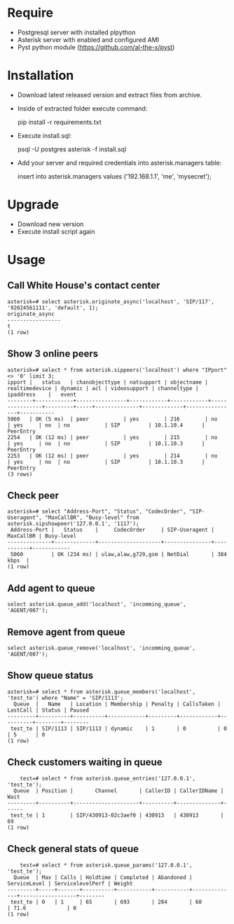 # Require

- Postgresql server with installed plpython
- Asterisk server with enabled and configured AMI
- Pyst python module (https://github.com/al-the-x/pyst)

# Installation

- Download latest released version and extract files from archive.
- Inside of extracted folder execute command:

     pip install -r requirements.txt

- Execute install.sql: 

     psql -U postgres asterisk -f install.sql

- Add your server and required credentials into asterisk.managers table:

     insert into asterisk.managers values ('192.168.1.1', 'me', 'mysecret');

# Upgrade

- Download new version
- Execute install script again

# Usage

## Call White House's contact center
    asterisk=# select asterisk.originate_async('localhost', 'SIP/117', '92024561111', 'default', 1);
    originate_async 
    -----------------
    t
    (1 row)

## Show 3 online peers
    asterisk=# select * from asterisk.sippeers('localhost') where "IPport" <> '0' limit 3;
    ipport |   status   | chanobjecttype | natsupport | objectname | realtimedevice | dynamic | acl | videosupport | channeltype |   ipaddress    |   event   
    --------+------------+----------------+------------+------------+----------------+---------+-----+--------------+-------------+----------------+-----------
    5060   | OK (5 ms)  | peer           | yes        | 216        | no             | yes     | no  | no           | SIP         | 10.1.10.4      | PeerEntry
    2254   | OK (12 ms) | peer           | yes        | 215        | no             | yes     | no  | no           | SIP         | 10.1.10.3      | PeerEntry
    2253   | OK (12 ms) | peer           | yes        | 214        | no             | yes     | no  | no           | SIP         | 10.1.10.3      | PeerEntry
    (3 rows)

## Check peer

    asterisk=# select "Address-Port", "Status", "CodecOrder", "SIP-Useragent", "MaxCallBR", "Busy-level" from asterisk.sipshowpeer('127.0.0.1', '1117');
     Address-Port |   Status    |     CodecOrder     | SIP-Useragent | MaxCallBR | Busy-level 
    --------------+-------------+--------------------+---------------+-----------+------------
     5060         | OK (234 ms) | ulaw,alaw,g729,gsm | NetDial       | 384 kbps  | 
    (1 row)

## Add agent to queue

    select asterisk.queue_add('localhost', 'incomming_queue', 'AGENT/007');

## Remove agent from queue

    select asterisk.queue_remove('localhost', 'incomming_queue', 'AGENT/007');
    
## Show queue status

    asterisk=# select * from asterisk.queue_members('localhost', 'test_te') where "Name" = 'SIP/1113';                                                                                         
      Queue  |   Name   | Location | Membership | Penalty | CallsTaken | LastCall | Status | Paused                                                                                                
    ---------+----------+----------+------------+---------+------------+----------+--------+--------                                                                                               
     test_te | SIP/1113 | SIP/1113 | dynamic    | 1       | 0          | 0        | 5      | 0                                                                                                     
    (1 row)                                                                                                                                                                                        

## Check customers waiting in queue

        test=# select * from asterisk.queue_entries('127.0.0.1', 'test_te');
      Queue  | Position |       Channel       | CallerID | CallerIDName | Wait 
    ---------+----------+---------------------+----------+--------------+------
     test_te | 1        | SIP/430913-02c3aef0 | 430913   | 430913       | 69
    (1 row)



## Check general stats of queue

        test=# select * from asterisk.queue_params('127.0.0.1', 'test_te');
      Queue  | Max | Calls | Holdtime | Completed | Abandoned | ServiceLevel | ServicelevelPerf | Weight 
    ---------+-----+-------+----------+-----------+-----------+--------------+------------------+--------
     test_te | 0   | 1     | 65       | 693       | 284       | 60           | 71.6             | 0
    (1 row)



